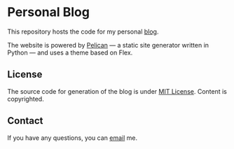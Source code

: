 # Personal Blog 

This repository hosts the code for my personal [blog](https://aadityachapagain.com).

The website is powered by [Pelican](http://getpelican.com/) — a static site generator written in Python — and uses a theme based on Flex.


## License

The source code for generation of the blog is under [MIT License](https://github.com/aadityachapagain/aadityachapagain.github.io/blob/source/LICENSE.md). Content is copyrighted.

## Contact

If you have any questions, you can [email](mailto:aadityachapagain101@gmail.com) me.